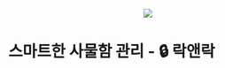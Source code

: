 <p align="center">
  <img src="https://github.com/JitHoon/lock/assets/101972330/2dc82cea-d352-4759-b6cb-8924d8bdf933">
</p>

# 스마트한 사물함 관리 - 🔒 락앤락

<br />
